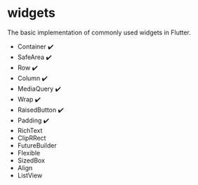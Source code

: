 # widgets
The basic implementation of commonly used widgets in Flutter.

* Container :heavy_check_mark:
* SafeArea :heavy_check_mark:
* Row :heavy_check_mark:
* Column :heavy_check_mark:
* MediaQuery :heavy_check_mark:
* Wrap :heavy_check_mark:
* RaisedButton :heavy_check_mark:
* Padding :heavy_check_mark:
* RichText
* ClipRRect
* FutureBuilder
* Flexible
* SizedBox
* Align
* ListView
